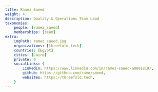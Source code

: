 ```yaml
---
title: Ramez Saeed
weight: 4
description: Quality & Operations Team Lead
taxonomies:
    people: [ramez_saeed]
    memberships: [team]
extra:
    imgPath: ramez_saeed.jpg
    organizations: [threefold_tech]
    countries: [Egypt]
    cities: [Cairo]
    private: 0
    socialLinks: {
        LinkedIn: https://www.linkedin.com/in/ramez-saeed-a9801819/,
        github: https://github.com/ramezsaeed,
        websites: https://threefold.tech,
    }
---
```


<!--

Ramez has about 10 years of experience in CloudComputing software. He joined Kristof and his team on 2008, Started in Q-layer, Amplidata, GiG and currently TFtech. Currently Ramez is working as a quality control and operations teamleader. Engineer fell in love with Threefold Threefold is the upcoming internet future, we are creating conscious futures together.


--!>